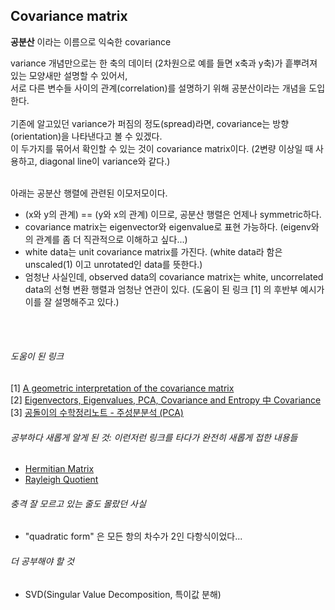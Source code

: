 ## Covariance matrix

**공분산** 이라는 이름으로 익숙한 covariance <br>

variance 개념만으로는 한 축의 데이터 (2차원으로 예를 들면 x축과 y축)가 흩뿌려져 있는 모양새만 설명할 수 있어서, <br>
서로 다른 변수들 사이의 관계(correlation)를 설명하기 위해 공분산이라는 개념을 도입한다. <br><br>
기존에 알고있던 variance가 퍼짐의 정도(spread)라면, covariance는 방향(orientation)을 나타낸다고 볼 수 있겠다.<br>
이 두가지를 묶어서 확인할 수 있는 것이 covariance matrix이다. (2변량 이상일 때 사용하고, diagonal line이 variance와 같다.)<br><br>


아래는 공분산 행렬에 관련된 이모저모이다.

* (x와 y의 관계) == (y와 x의 관계) 이므로, 공분산 행렬은 언제나 symmetric하다.
* covariance matrix는 eigenvector와 eigenvalue로 표현 가능하다. (eigenv와의 관계를 좀 더 직관적으로 이해하고 싶다...)
* white data는 unit covariance matrix를 가진다. (white data라 함은 unscaled(1) 이고 unrotated인 data를 뜻한다.)
* 엄청난 사실인데, observed data의 covariance matrix는 white, uncorrelated data의 선형 변환 행렬과 엄청난 연관이 있다. (도움이 된 링크 \[1] 의 후반부 예시가 이를 잘 설명해주고 있다.)
   
<br>
<br>

###### 도움이 된 링크
\[1] [A geometric interpretation of the covariance matrix](http://www.visiondummy.com/2014/04/geometric-interpretation-covariance-matrix/)<br>
\[2] [Eigenvectors, Eigenvalues, PCA, Covariance and Entropy 中 Covariance](https://skymind.ai/wiki/eigenvector#covariance)<br>
\[3] [공돌이의 수학정리노트 - 주성분분석 (PCA)](https://wikidocs.net/7646)<br>


###### 공부하다 새롭게 알게 된 것: 이런저런 링크를 타다가 완전히 새롭게 접한 내용들
- [Hermitian Matrix](https://en.wikipedia.org/wiki/Hermitian_matrix)
- [Rayleigh Quotient](https://en.wikipedia.org/wiki/Rayleigh_quotient)

###### 충격 잘 모르고 있는 줄도 몰랐던 사실 
-  "quadratic form" 은 모든 항의 차수가 2인 다항식이었다...

###### 더 공부해야 할 것
- SVD(Singular Value Decomposition, 특이값 분해)

